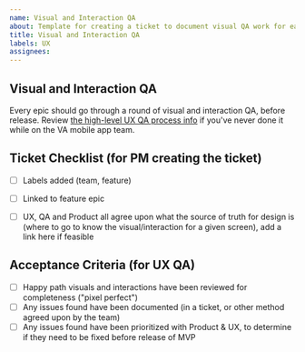 ```yaml
---
name: Visual and Interaction QA 
about: Template for creating a ticket to document visual QA work for each epic
title: Visual and Interaction QA
labels: UX
assignees: 
---
```




## Visual and Interaction QA
Every epic should go through a round of visual and interaction QA, before release. Review [the high-level UX QA process info](https://department-of-veterans-affairs.github.io/va-mobile-app/docs/UX/How-We-Work/designing-ui#qa) if you've never done it while on the VA mobile app team. 

## Ticket Checklist (for PM creating the ticket)

- [ ] Labels added (team, feature)
- [ ] Linked to feature epic
- [ ] UX, QA and Product all agree upon what the source of truth for design is (where to go to know the visual/interaction for a given screen), add a link here if feasible


## Acceptance Criteria (for UX QA)

-  [ ] Happy path visuals and interactions have been reviewed for completeness ("pixel perfect")
-  [ ] Any issues found have been documented (in a ticket, or other method agreed upon by the team)
-  [ ] Any issues found have been prioritized with Product & UX, to determine if they need to be fixed before release of MVP